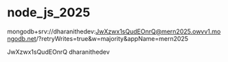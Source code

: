 # node_js_2025


mongodb+srv://dharanithedev:JwXzwx1sQudEOnrQ@mern2025.owvv1.mongodb.net/?retryWrites=true&w=majority&appName=mern2025

JwXzwx1sQudEOnrQ
dharanithedev